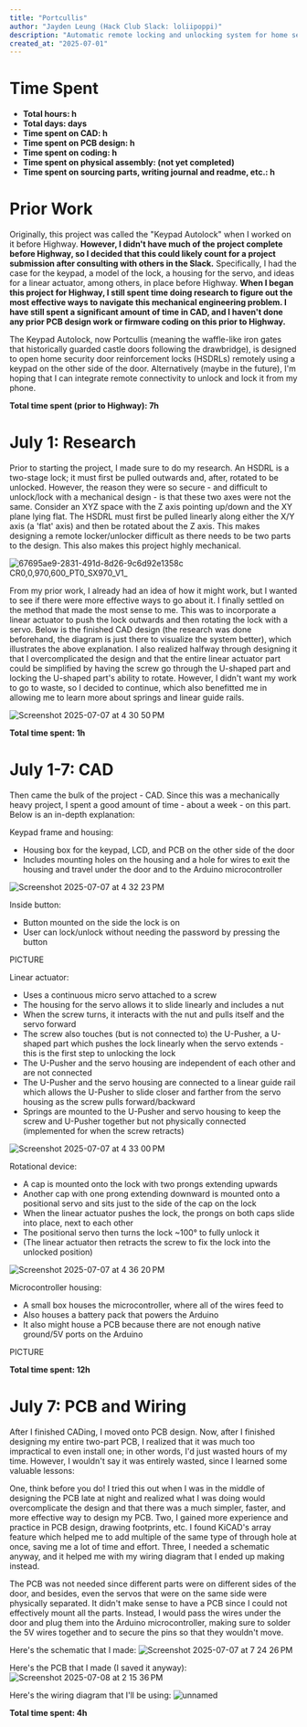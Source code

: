 ```yaml
---
title: "Portcullis"
author: "Jayden Leung (Hack Club Slack: loliipoppi)"
description: "Automatic remote locking and unlocking system for home security door reinforcement locks moving along two conflicting axes."
created_at: "2025-07-01"
---
```


# Time Spent
- **Total hours: h**
- **Total days: days**
- **Time spent on CAD: h**
- **Time spent on PCB design: h**
- **Time spent on coding: h**
- **Time spent on physical assembly: (not yet completed)**
- **Time spent on sourcing parts, writing journal and readme, etc.: h**


# Prior Work

Originally, this project was called the "Keypad Autolock" when I worked on it before Highway. **However, I didn't have much of the project complete before Highway, so I decided that this could likely count for a project submission after consulting with others in the Slack.** Specifically, I had the case for the keypad, a model of the lock, a housing for the servo, and ideas for a linear actuator, among others, in place before Highway. **When I began this project for Highway, I still spent time doing research to figure out the most effective ways to navigate this mechanical engineering problem. I have still spent a significant amount of time in CAD, and I haven't done any prior PCB design work or firmware coding on this prior to Highway.**

The Keypad Autolock, now Portcullis (meaning the waffle-like iron gates that historically guarded castle doors following the drawbridge), is designed to open home security door reinforcement locks (HSDRLs) remotely using a keypad on the other side of the door. Alternatively (maybe in the future), I'm hoping that I can integrate remote connectivity to unlock and lock it from my phone.

**Total time spent (prior to Highway): 7h**


# July 1: Research

Prior to starting the project, I made sure to do my research. An HSDRL is a two-stage lock; it must first be pulled outwards and, after, rotated to be unlocked. However, the reason they were so secure - and difficult to unlock/lock with a mechanical design - is that these two axes were not the same. Consider an XYZ space with the Z axis pointing up/down and the XY plane lying flat. The HSDRL must first be pulled linearly along either the X/Y axis (a 'flat' axis) and then be rotated about the Z axis. This makes designing a remote locker/unlocker difficult as there needs to be two parts to the design. This also makes this project highly mechanical.

![67695ae9-2831-491d-8d26-9c6d92e1358c __CR0,0,970,600_PT0_SX970_V1___](https://github.com/user-attachments/assets/0a5fcd61-4e29-4be8-862f-dba296da0108)

From my prior work, I already had an idea of how it might work, but I wanted to see if there were more effective ways to go about it. I finally settled on the method that made the most sense to me. This was to incorporate a linear actuator to push the lock outwards and then rotating the lock with a servo. Below is the finished CAD design (the research was done beforehand, the diagram is just there to visualize the system better), which illustrates the above explanation. I also realized halfway through designing it that I overcomplicated the design and that the entire linear actuator part could be simplified by having the screw go through the U-shaped part and locking the U-shaped part's ability to rotate. However, I didn't want my work to go to waste, so I decided to continue, which also benefitted me in allowing me to learn more about springs and linear guide rails.

![Screenshot 2025-07-07 at 4 30 50 PM](https://github.com/user-attachments/assets/a28ab495-f1e5-4a06-bd02-e06de91af335)

**Total time spent: 1h**


# July 1-7: CAD

Then came the bulk of the project - CAD. Since this was a mechanically heavy project, I spent a good amount of time - about a week - on this part. Below is an in-depth explanation:

Keypad frame and housing:
- Housing box for the keypad, LCD, and PCB on the other side of the door
- Includes mounting holes on the housing and a hole for wires to exit the housing and travel under the door and to the Arduino microcontroller

![Screenshot 2025-07-07 at 4 32 23 PM](https://github.com/user-attachments/assets/dca403ce-5854-4b59-8bca-e5c50b6bc782)

Inside button:
- Button mounted on the side the lock is on
- User can lock/unlock without needing the password by pressing the button

PICTURE

Linear actuator: 
- Uses a continuous micro servo attached to a screw
- The housing for the servo allows it to slide linearly and includes a nut
- When the screw turns, it interacts with the nut and pulls itself and the servo forward
- The screw also touches (but is not connected to) the U-Pusher, a U-shaped part which pushes the lock linearly when the servo extends - this is the first step to unlocking the lock
- The U-Pusher and the servo housing are independent of each other and are not connected
- The U-Pusher and the servo housing are connected to a linear guide rail which allows the U-Pusher to slide closer and farther from the servo housing as the screw pulls forward/backward
- Springs are mounted to the U-Pusher and servo housing to keep the screw and U-Pusher together but not physically connected (implemented for when the screw retracts)

![Screenshot 2025-07-07 at 4 33 00 PM](https://github.com/user-attachments/assets/407c2db1-8fc6-42ee-89f0-00d818c90d12)

Rotational device:
- A cap is mounted onto the lock with two prongs extending upwards
- Another cap with one prong extending downward is mounted onto a positional servo and sits just to the side of the cap on the lock
- When the linear actuator pushes the lock, the prongs on both caps slide into place, next to each other
- The positional servo then turns the lock ~100° to fully unlock it
- (The linear actuator then retracts the screw to fix the lock into the unlocked position)

![Screenshot 2025-07-07 at 4 36 20 PM](https://github.com/user-attachments/assets/84ec5246-2932-4754-910b-601cb0af9950)

Microcontroller housing:
- A small box houses the microcontroller, where all of the wires feed to
- Also houses a battery pack that powers the Arduino
- It also might house a PCB because there are not enough native ground/5V ports on the Arduino

PICTURE

**Total time spent: 12h**


# July 7: PCB and Wiring

After I finished CADing, I moved onto PCB design. Now, after I finished designing my entire two-part PCB, I realized that it was much too impractical to even install one; in other words, I'd just wasted hours of my time. However, I wouldn't say it was entirely wasted, since I learned some valuable lessons:

One, think before you do! I tried this out when I was in the middle of designing the PCB late at night and realized what I was doing would overcomplicate the design and that there was a much simpler, faster, and more effective way to design my PCB. Two, I gained more experience and practice in PCB design, drawing footprints, etc. I found KiCAD's array feature which helped me to add multiple of the same type of through hole at once, saving me a lot of time and effort. Three, I needed a schematic anyway, and it helped me with my wiring diagram that I ended up making instead.

The PCB was not needed since different parts were on different sides of the door, and besides, even the servos that were on the same side were physically separated. It didn't make sense to have a PCB since I could not effectively mount all the parts. Instead, I would pass the wires under the door and plug them into the Arduino microcontroller, making sure to solder the 5V wires together and to secure the pins so that they wouldn't move.

Here's the schematic that I made:
![Screenshot 2025-07-07 at 7 24 26 PM](https://github.com/user-attachments/assets/f91a3cd1-3c66-41bb-826c-e10b087587e4)

Here's the PCB that I made (I saved it anyway):
![Screenshot 2025-07-08 at 2 15 36 PM](https://github.com/user-attachments/assets/fa000475-841b-4df9-b171-33b08540dd2a)

Here's the wiring diagram that I'll be using:
![unnamed](https://github.com/user-attachments/assets/f15fd83a-2a37-4e81-b933-9770a15415c7)

**Total time spent: 4h**
